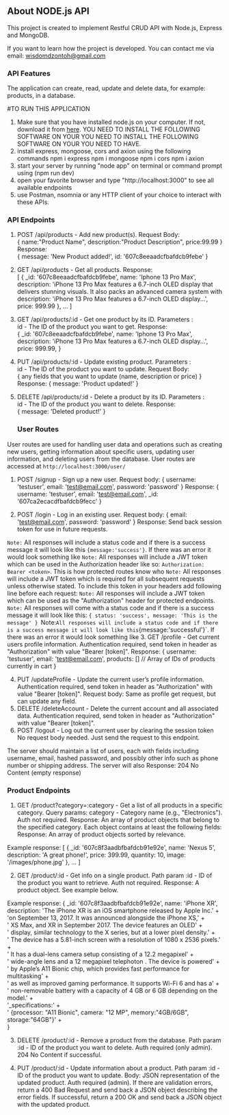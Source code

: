 ## About NODE.js API

This project is created to implement Restful CRUD API with Node.js, Express and MongoDB.

If you want to learn how the project is developed. You can contact me via email: wisdomdzontoh@gmail.com

### API Features

The application can create, read, update and delete data, for example: products, in a database.

#TO RUN THIS APPLICATION

1. Make sure that you have installed node.js on your computer. If not, download it from [here](https://nodejs.org/en/). YOU NEED TO INSTALL THE FOLLOWING SOFTWARE ON YOUR YOU NEED TO INSTALL THE FOLLOWING SOFTWARE ON YOUR YOU NEED TO HAVE.
2. install express, mongoose, cors and axion using the following commands
   npm i express
   npm i mongoose
   npm i cors
   npm i axion
3. start your server by running "node app" on terminal or command prompt using (npm run dev)
4. open your favorite browser and type "http://localhost:3000" to see all available endpoints
5. use Postman, nsomnia or any HTTP client of your choice to interact with these APIs.

### API Endpoints

1. POST /api/products - Add new product(s).
   Request Body:  
    {
   name:"Product Name",
   description:"Product Description",
   price:99.99
   }
   Response:  
    { message: 'New Product added!', id: '607c8eeaadcfbafdcb9febe' }

2. GET /api/products - Get all products.
   Response:  
    [
   {
   _id: '607c8eeaadcfbafdcb9febe',
   name: 'Iphone 13 Pro Max',
   description: 'iPhone 13 Pro Max features a 6.7-inch OLED display that delivers stunning visuals. It also packs an advanced camera system with
   description: 'iPhone 13 Pro Max features a 6.7-inch OLED display...',
   price: 999.99
   },
   ...
   ]

3. GET /api/products/:id - Get one product by its ID.
   Parameters :  
    id - The ID of the product you want to get.
   Response:  
    {
   \_id: '607c8eeaadcfbafdcb9febe',
   name: 'Iphone 13 Pro Max',
   description: 'iPhone 13 Pro Max features a 6.7-inch OLED display...',
   price: 999.99,
   }

4. PUT /api/products/:id - Update existing product.
   Parameters :  
    id - The ID of the product you want to update.
   Request Body:  
    { any fields that you want to update (name, description or price) }
   Response:
   { message: 'Product updated!' }

5. DELETE /api/products/:id - Delete a product by its ID.
   Parameters :  
    id - The ID of the product you want to delete.
   Response:  
    { message: 'Deleted product!' }
   ### User Routes

User routes are used for handling user data and operations such as creating new users, getting information about specific users, updating user information, and deleting users from the database.
User routes are accessed at `http://localhost:3000/user/`

1. POST /signup - Sign up a new user.
   Request body:
   {
   username: 'testuser',
   email: 'test@email.com',
   password: 'password'
   }
   Response:
   {
   username: 'testuser',
   email: 'test@email.com',
   \_id: '607ca2ecacdfbafdcb9fecc'
   }

2. POST /login - Log in an existing user.
   Request body:
   {
   email: 'test@email.com',
   password: 'password'
   }
   Response:
   Send back session token for use in future requests.

`Note:` All responses will include a status code and if there is a success message it will look like this `{message:'success'}`. If there was an error it would look something like
`Note:` All responses will include a JWT token which can be used in the Authorization header like so: `Authorization: Bearer <token>`. This is how protected routes know who
`Note:` All responses will include a JWT token which is required for all subsequent requests unless otherwise stated. To include this token in your headers add following line before each request:
`Note:` All responses will include a JWT token which can be used as the "Authorization" header for protected endpoints.
`Note:` All responses will come with a status code and if there is a success message it will look like this: `{ status: 'success', message: 'This is the message' }
`Note:`All responses will include a status code and if there is a success message it will look like this`{message:'successful'}`. If there was an error it would look something like 3. GET /profile - Get current users profile information.
Authentication required, send token in header as "Authorization" with value "Bearer [token]".
Response:
{
username: 'testuser',
email: 'test@email.com',
products: [] // Array of IDs of products currently in cart
}

4. PUT /updateProfile - Update the current user’s profile information.
   Authentication required, send token in header as "Authorization" with value "Bearer [token]".
   Request body:
   Same as profile get request, but can update any field.
5. DELETE /deleteAccount - Delete the current account and all associated data.
   Authentication required, send token in header as "Authorization" with value "Bearer [token]".
6. POST /logout - Log out the current user by clearing the session token
   No request body needed. Just send the request to this endpoint.

The server should maintain a list of users, each with fields including username, email, hashed password, and possibly other info such as phone number or shipping address. The server will also
Response: 204 No Content (empty response)

### Product Endpoints

1. GET /product?category=:category - Get a list of all products in a specific category.
   Query params:
   category - Category name (e.g., "Electronics").
   Auth not required.
   Response: An array of product objects that belong to the specified category. Each object contains at least the following fields:
   Response: An array of product objects sorted by relevance.

Example response:
[
{
_id: '607c8f3aadbfbafdcb91e92e',
name: 'Nexus 5',
description: 'A great phone!',
price: 399.99,
quantity: 10,
image: '/images/phone.jpg'
},
...
]

2. GET /product/:id - Get info on a single product.
   Path param :id - ID of the product you want to retrieve.
   Auth not required.
   Response: A product object. See example below.

Example response:
{
\_id: '607c8f3aadbfbafdcb91e92e',
name: 'iPhone XR',
description: 'The iPhone XR is an iOS smartphone released by Apple Inc.' +
'on September 13, 2017. It was announced alongside the iPhone XS,' +  
 ' XS Max, and XR in September 2017. The device features an OLED' +  
 ' display, similar technology to the X series, but at a lower pixel density.' +  
 ' The device has a 5.81-inch screen with a resolution of 1080 x 2536 pixels.' +  
 ' It has a dual-lens camera setup consisting of a 12.2 megapixel' +  
 ' wide-angle lens and a 12 megapixel telephoton . The device is powered' +  
 ' by Apple’s A11 Bionic chip, which provides fast performance for multitasking' +  
 ' as well as improved gaming performance. It supports Wi-Fi 6 and has a' +  
 ' non-removable battery with a capacity of 4 GB or 6 GB depending on the model.' +  
 '\_specifications:' +  
 ' {processor: "A11 Bionic", camera: "12 MP", memory:"4GB/6GB", storage:"64GB"}' +  
}

3. DELETE /product/:id - Remove a product from the database.
   Path param :id - ID of the product you want to delete.
   Auth required (only admin).
   204 No Content if successful.

4. PUT /product/:id - Update information about a product.
   Path param :id - ID of the product you want to update.
   Body: JSON representation of the updated product.
   Auth required (admin).
   If there are validation errors, return a 400 Bad Request and send back a JSON
   object describing the error fields.
   If successful, return a 200 OK and send back a JSON object with the updated
   product.
